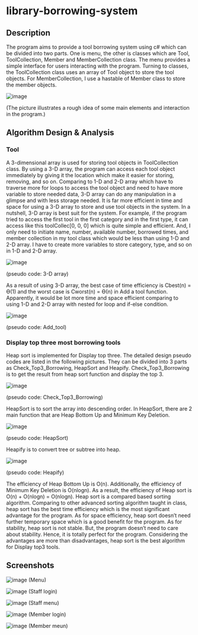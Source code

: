 # library-borrowing-system
## Description
The program aims to provide a tool borrowing system using c# which can be divided into two parts. One is menu, the other is classes which are Tool, ToolCollection, Member and MemberCollection class. The menu provides a simple interface for users interacting with the program. Turning to classes, the ToolCollection class uses an array of Tool object to store the tool objects. For MemberCollection, I use a hastable of Member class to store the member objects. 

![image](https://user-images.githubusercontent.com/115144351/203486106-122b800f-fb77-4860-bb9f-a2a832f84cc1.png)

(The picture illustrates a rough idea of some main elements and interaction in the program.)

## Algorithm Design & Analysis
### Tool
A 3-dimensional array is used for storing tool objects in ToolCollection class. By using a 3-D array, the program can access each tool object immediately by giving it the location which make it easier for storing, removing, and so on. Comparing to 1-D and 2-D array which have to traverse more for loops to access the tool object and need to have more variable to store needed data, 3-D array can do any manipulation in a glimpse and with less storage needed. It is far more efficient in time and space for using a 3-D array to store and use tool objects in the system. In a nutshell, 3-D array is best suit for the system. 
For example, if the program tried to access the first tool in the first category and in the first type, it can access like this toolCollec[0, 0, 0] which is quite simple and efficient. And, I only need to initiate name, number, available number, borrowed times, and member collection in my tool class which would be less than using 1-D and 2-D array. I have to create more variables to store category, type, and so on in 1-D and 2-D array.

![image](https://user-images.githubusercontent.com/115144351/203486832-4383902f-e667-4f45-a52c-069c71f76acc.png)

(pseudo code: 3-D array)

As a result of using 3-D array, the best case of time efficiency is Cbest(n) = ϴ(1) and the worst case is Cworst(n) = ϴ(n) in Add a tool function. Apparently, it would be lot more time and space efficient comparing to using 1-D and 2-D array with nested for loop and if-else condition.

![image](https://user-images.githubusercontent.com/115144351/203486871-2b2f297f-be8c-420d-b727-32bb7917828d.png)

(pseudo code: Add_tool)

### Display top three most borrowing tools
Heap sort is implemented for Display top three. The detailed design pseudo codes are listed in the following pictures. They can be divided into 3 parts as Check_Top3_Borrowing, HeapSort and Heapify. Check_Top3_Borrowing is to get the result from heap sort function and display the top 3.

![image](https://user-images.githubusercontent.com/115144351/203486954-8633e917-d598-4152-8fef-3505fcd7e1ff.png)

(pseudo code: Check_Top3_Borrowing)

HeapSort is to sort the array into descending order. In HeapSort, there are 2 main function that are Heap Bottom Up and Minimum Key Deletion.

![image](https://user-images.githubusercontent.com/115144351/203486983-299986a7-6df9-487a-b68d-c8198fff0825.png)

(pseudo code: HeapSort)

Heapify is to convert tree or subtree into heap.

![image](https://user-images.githubusercontent.com/115144351/203487019-51332920-816e-4109-abdc-50c9d40c7a39.png)

(pseudo code: Heapify)

The efficiency of Heap Bottom Up is O(n). Additionally, the efficiency of Minimum Key Deletion is O(nlogn). As a result, the efficiency of Heap sort is O(n) + O(nlogn) = O(nlogn). 
Heap sort is a compared based sorting algorithm. Comparing to other advanced sorting algorithm taught in class, heap sort has the best time efficiency which is the most significant advantage for the program. As for space efficiency, heap sort doesn’t need further temporary space which is a good benefit for the program. As for stability, heap sort is not stable. But, the program doesn’t need to care about stability. Hence, it is totally perfect for the program. Considering the advantages are more than disadvantages, heap sort is the best algorithm for Display top3 tools.


## Screenshots

![image](https://user-images.githubusercontent.com/115144351/203486441-192e3050-6d1e-47c8-b99a-d245eb5528f7.png)
(Menu)

![image](https://user-images.githubusercontent.com/115144351/203486468-b0686704-d637-42d7-8776-834e267a27e8.png)
(Staff login)

![image](https://user-images.githubusercontent.com/115144351/203486497-28d5310b-ac45-4462-ba53-5e5c69bac8ee.png)
(Staff menu)

![image](https://user-images.githubusercontent.com/115144351/203486536-7f258dc7-19a3-4faf-b96c-09a7e98b1be5.png)
(Member login)

![image](https://user-images.githubusercontent.com/115144351/203486653-b8ca76a9-7b84-4152-a6e6-2ba3cc3519ca.png)
(Member meun)
